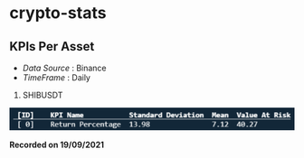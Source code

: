 # crypto-stats

## KPIs Per Asset

* *Data Source* : Binance
* *TimeFrame* : Daily

1. SHIBUSDT

![output](output/crypto-stats-output.PNG)

**Recorded on 19/09/2021**  
